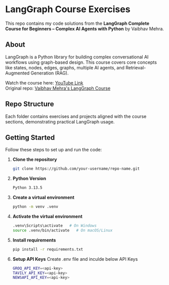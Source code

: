 # LangGraph Course Exercises

This repo contains my code solutions from the **LangGraph Complete Course for Beginners – Complex AI Agents with Python** by Vaibhav Mehra.

## About

LangGraph is a Python library for building complex conversational AI workflows using graph-based design. This course covers core concepts like states, nodes, edges, graphs, multiple AI agents, and Retrieval-Augmented Generation (RAG).

Watch the course here: [YouTube Link](https://www.youtube.com/watch?v=jGg_1h0qzaM)  
Original repo: [Vaibhav Mehra's LangGraph Course](https://github.com/iamvaibhavmehra/LangGraph-Course-freeCodeCamp)

## Repo Structure

Each folder contains exercises and projects aligned with the course sections, demonstrating practical LangGraph usage.

## Getting Started

Follow these steps to set up and run the code:

1. **Clone the repository**
    ```sh
    git clone https://github.com/your-username/repo-name.git
    ```

3. **Python Version**
    ```sh
    Python 3.13.5
    ```

4. **Create a virtual environment**
    ```sh
    python -m venv .venv
    ```
    
5. **Activate the virtual environment**
    ```sh
    .venv\Scripts\activate   # On Windows
    source .venv/bin/activate   # On macOS/Linux
    ```

6. **Install requirements**
    ```sh
    pip install -r requirements.txt
    ```

7. **Setup API Keys**
   Create .env file and inculde below API Keys
    ```sh
    GROQ_API_KEY=<api-key>
    TAVILY_API_KEY=<api-key>
    NEWSAPI_API_KEY=<api-key>
